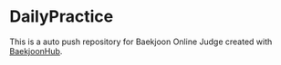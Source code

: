 # DailyPractice
This is a auto push repository for Baekjoon Online Judge created with [BaekjoonHub](https://github.com/BaekjoonHub/BaekjoonHub).
